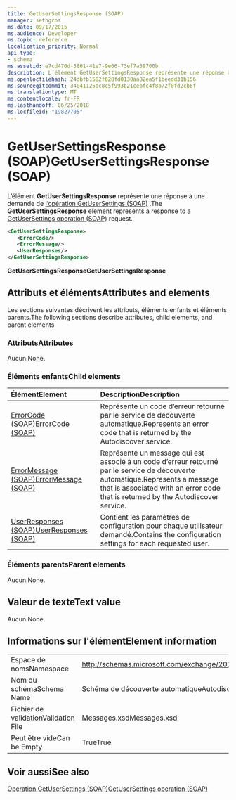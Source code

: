 ```yaml
---
title: GetUserSettingsResponse (SOAP)
manager: sethgros
ms.date: 09/17/2015
ms.audience: Developer
ms.topic: reference
localization_priority: Normal
api_type:
- schema
ms.assetid: e7cd470d-5861-41e7-9e66-73ef7a59700b
description: L’élément GetUserSettingsResponse représente une réponse à une demande d’opération (SOAP) GetUserSettings.
ms.openlocfilehash: 24dbfb1582f628fd0130aa82ea5f1beedd31b156
ms.sourcegitcommit: 34041125dc8c5f993b21cebfc4f8b72f0fd2cb6f
ms.translationtype: MT
ms.contentlocale: fr-FR
ms.lasthandoff: 06/25/2018
ms.locfileid: "19827705"
---
```

# <a name="getusersettingsresponse-soap"></a><span data-ttu-id="2ccc0-103">GetUserSettingsResponse (SOAP)</span><span class="sxs-lookup"><span data-stu-id="2ccc0-103">GetUserSettingsResponse (SOAP)</span></span>

<span data-ttu-id="2ccc0-104">L’élément **GetUserSettingsResponse** représente une réponse à une demande de [l’opération GetUserSettings (SOAP)](getusersettings-operation-soap.md) .</span><span class="sxs-lookup"><span data-stu-id="2ccc0-104">The **GetUserSettingsResponse** element represents a response to a [GetUserSettings operation (SOAP)](getusersettings-operation-soap.md) request.</span></span> 
  
```XML
<GetUserSettingsResponse>
   <ErrorCode/>
   <ErrorMessage/>
   <UserResponses/>
</GetUserSettingsResponse>
```

 <span data-ttu-id="2ccc0-105">**GetUserSettingsResponse**</span><span class="sxs-lookup"><span data-stu-id="2ccc0-105">**GetUserSettingsResponse**</span></span>
## <a name="attributes-and-elements"></a><span data-ttu-id="2ccc0-106">Attributs et éléments</span><span class="sxs-lookup"><span data-stu-id="2ccc0-106">Attributes and elements</span></span>

<span data-ttu-id="2ccc0-107">Les sections suivantes décrivent les attributs, éléments enfants et éléments parents.</span><span class="sxs-lookup"><span data-stu-id="2ccc0-107">The following sections describe attributes, child elements, and parent elements.</span></span>
  
### <a name="attributes"></a><span data-ttu-id="2ccc0-108">Attributs</span><span class="sxs-lookup"><span data-stu-id="2ccc0-108">Attributes</span></span>

<span data-ttu-id="2ccc0-109">Aucun.</span><span class="sxs-lookup"><span data-stu-id="2ccc0-109">None.</span></span>
  
### <a name="child-elements"></a><span data-ttu-id="2ccc0-110">Éléments enfants</span><span class="sxs-lookup"><span data-stu-id="2ccc0-110">Child elements</span></span>

|<span data-ttu-id="2ccc0-111">**Élément**</span><span class="sxs-lookup"><span data-stu-id="2ccc0-111">**Element**</span></span>|<span data-ttu-id="2ccc0-112">**Description**</span><span class="sxs-lookup"><span data-stu-id="2ccc0-112">**Description**</span></span>|
|:-----|:-----|
|[<span data-ttu-id="2ccc0-113">ErrorCode (SOAP)</span><span class="sxs-lookup"><span data-stu-id="2ccc0-113">ErrorCode (SOAP)</span></span>](errorcode-soap.md) <br/> |<span data-ttu-id="2ccc0-114">Représente un code d’erreur retourné par le service de découverte automatique.</span><span class="sxs-lookup"><span data-stu-id="2ccc0-114">Represents an error code that is returned by the Autodiscover service.</span></span>  <br/> |
|[<span data-ttu-id="2ccc0-115">ErrorMessage (SOAP)</span><span class="sxs-lookup"><span data-stu-id="2ccc0-115">ErrorMessage (SOAP)</span></span>](errormessage-soap.md) <br/> |<span data-ttu-id="2ccc0-116">Représente un message qui est associé à un code d’erreur retourné par le service de découverte automatique.</span><span class="sxs-lookup"><span data-stu-id="2ccc0-116">Represents a message that is associated with an error code that is returned by the Autodiscover service.</span></span>  <br/> |
|[<span data-ttu-id="2ccc0-117">UserResponses (SOAP)</span><span class="sxs-lookup"><span data-stu-id="2ccc0-117">UserResponses (SOAP)</span></span>](userresponses-soap.md) <br/> |<span data-ttu-id="2ccc0-118">Contient les paramètres de configuration pour chaque utilisateur demandé.</span><span class="sxs-lookup"><span data-stu-id="2ccc0-118">Contains the configuration settings for each requested user.</span></span>  <br/> |
   
### <a name="parent-elements"></a><span data-ttu-id="2ccc0-119">Éléments parents</span><span class="sxs-lookup"><span data-stu-id="2ccc0-119">Parent elements</span></span>

<span data-ttu-id="2ccc0-120">Aucun.</span><span class="sxs-lookup"><span data-stu-id="2ccc0-120">None.</span></span>
  
## <a name="text-value"></a><span data-ttu-id="2ccc0-121">Valeur de texte</span><span class="sxs-lookup"><span data-stu-id="2ccc0-121">Text value</span></span>

<span data-ttu-id="2ccc0-122">Aucun.</span><span class="sxs-lookup"><span data-stu-id="2ccc0-122">None.</span></span>
  
## <a name="element-information"></a><span data-ttu-id="2ccc0-123">Informations sur l'élément</span><span class="sxs-lookup"><span data-stu-id="2ccc0-123">Element information</span></span>

|||
|:-----|:-----|
|<span data-ttu-id="2ccc0-124">Espace de noms</span><span class="sxs-lookup"><span data-stu-id="2ccc0-124">Namespace</span></span>  <br/> |http://schemas.microsoft.com/exchange/2010/Autodiscover  <br/> |
|<span data-ttu-id="2ccc0-125">Nom du schéma</span><span class="sxs-lookup"><span data-stu-id="2ccc0-125">Schema Name</span></span>  <br/> |<span data-ttu-id="2ccc0-126">Schéma de découverte automatique</span><span class="sxs-lookup"><span data-stu-id="2ccc0-126">Autodiscover schema</span></span>  <br/> |
|<span data-ttu-id="2ccc0-127">Fichier de validation</span><span class="sxs-lookup"><span data-stu-id="2ccc0-127">Validation File</span></span>  <br/> |<span data-ttu-id="2ccc0-128">Messages.xsd</span><span class="sxs-lookup"><span data-stu-id="2ccc0-128">Messages.xsd</span></span>  <br/> |
|<span data-ttu-id="2ccc0-129">Peut être vide</span><span class="sxs-lookup"><span data-stu-id="2ccc0-129">Can be Empty</span></span>  <br/> |<span data-ttu-id="2ccc0-130">True</span><span class="sxs-lookup"><span data-stu-id="2ccc0-130">True</span></span>  <br/> |
   
## <a name="see-also"></a><span data-ttu-id="2ccc0-131">Voir aussi</span><span class="sxs-lookup"><span data-stu-id="2ccc0-131">See also</span></span>



[<span data-ttu-id="2ccc0-132">Opération GetUserSettings (SOAP)</span><span class="sxs-lookup"><span data-stu-id="2ccc0-132">GetUserSettings operation (SOAP)</span></span>](getusersettings-operation-soap.md)

